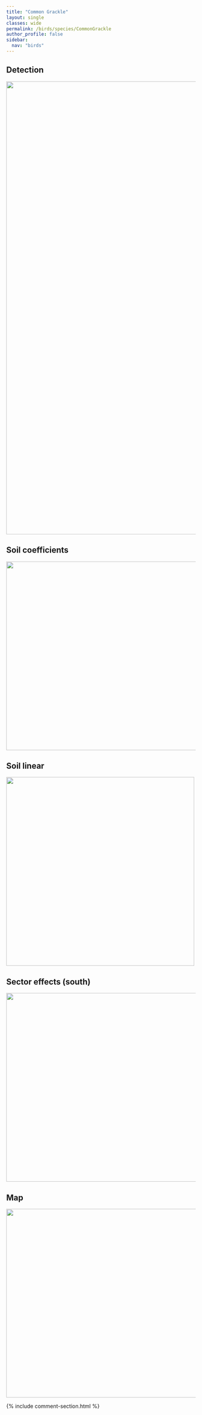 ```yaml
---
title: "Common Grackle"
layout: single
classes: wide
permalink: /birds/species/CommonGrackle
author_profile: false
sidebar:
  nav: "birds"
---
```


<h2>Detection</h2>

<a href="https://drive.google.com/uc?export=view&id=1tTQU35-N8Ugb4nhnhKWOdJuKieyCt3co">
<img src="https://drive.google.com/uc?export=view&id=1tTQU35-N8Ugb4nhnhKWOdJuKieyCt3co" height = "1200" width = "800">
</a>

<h2>Soil coefficients</h2>

<a href="https://drive.google.com/uc?export=view&id=1TqVipzKSnQS_ED13JM8gVT3EQvd4aSon">
<img src="https://drive.google.com/uc?export=view&id=1TqVipzKSnQS_ED13JM8gVT3EQvd4aSon" height = "500" width = "1000">
</a>

<h2>Soil linear</h2>

<a href="https://drive.google.com/uc?export=view&id=1lNIRaBU85GdvCmSwV5BMTBzmFyy3W2ts">
<img src="https://drive.google.com/uc?export=view&id=1lNIRaBU85GdvCmSwV5BMTBzmFyy3W2ts" height = "500" width = "500">
</a>

<h2>Sector effects (south)</h2>

<a href="https://drive.google.com/uc?export=view&id=1JreV2Jb-M_lRnIQCnBK0HNYDDzP5poAH">
<img src="https://drive.google.com/uc?export=view&id=1JreV2Jb-M_lRnIQCnBK0HNYDDzP5poAH" height = "500" width = "1000">
</a>

<h2>Map</h2>

<a href="https://drive.google.com/uc?export=view&id=1VoGauFm0LWjilBXqLRFbG8MfQdvW0B5A">
<img src="https://drive.google.com/uc?export=view&id=1VoGauFm0LWjilBXqLRFbG8MfQdvW0B5A" height = "500" width = "1500">
</a>

{% include comment-section.html %}
